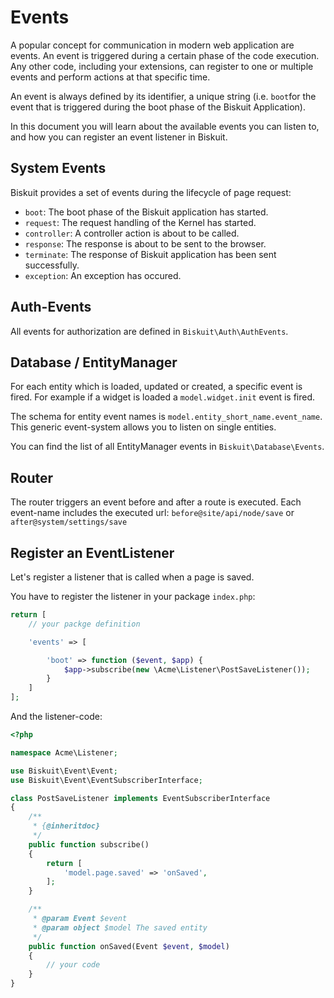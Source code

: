 # Events

A popular concept for communication in modern web application are events. An event is triggered during a certain phase of the code execution. Any other code, including your extensions, can register to one or multiple events and perform actions at that specific time.

An event is always defined by its identifier, a unique string (i.e. `boot`for the event that is triggered during the boot phase of the Biskuit Application).

In this document you will learn about the available events you can listen to, and how you can register an event listener in Biskuit.

## System Events

Biskuit provides a set of events during the lifecycle of page request:


- `boot`: The boot phase of the Biskuit application has started.
- `request`: The request handling of the Kernel has started.
- `controller`: A controller action is about to be called.
- `response`: The response is about to be sent to the browser.
- `terminate`: The response of Biskuit application has been sent successfully.
- `exception`: An exception has occured.


## Auth-Events

All events for authorization are defined in `Biskuit\Auth\AuthEvents`.


## Database / EntityManager

For each entity which is loaded, updated or created, a specific event is fired. For example if a widget is loaded a `model.widget.init` event is fired.

The schema for entity event names is `model.entity_short_name.event_name`. This generic event-system allows you to listen on single entities.

You can find the list of all EntityManager events in `Biskuit\Database\Events`.

## Router

The router triggers an event before and after a route is executed. Each event-name includes the executed url: `before@site/api/node/save` or `after@system/settings/save`

## Register an EventListener

Let's register a listener that is called when a page is saved.

You have to register the listener in your package `index.php`:

```php
return [
    // your packge definition

    'events' => [

        'boot' => function ($event, $app) {
            $app->subscribe(new \Acme\Listener\PostSaveListener());
        }
    ]
];
```

And the listener-code:

```php
<?php

namespace Acme\Listener;

use Biskuit\Event\Event;
use Biskuit\Event\EventSubscriberInterface;

class PostSaveListener implements EventSubscriberInterface
{
    /**
     * {@inheritdoc}
     */
    public function subscribe()
    {
        return [
            'model.page.saved' => 'onSaved',
        ];
    }

    /**
     * @param Event $event
     * @param object $model The saved entity
     */
    public function onSaved(Event $event, $model)
    {
        // your code
    }
}
```